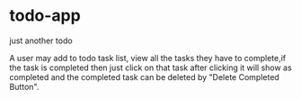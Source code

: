 # todo-app
just another todo

A user may add to todo task list, view all the tasks they have to complete,if the task is completed then just click on that task after clicking it will show as completed and the completed task can be deleted by "Delete Completed Button".


